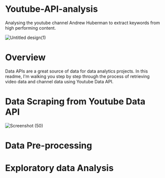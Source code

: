# Youtube-API-analysis
Analysing the youtube channel Andrew Huberman to extract keywords from high performing content.
  




![Untitled design(1)](https://user-images.githubusercontent.com/111446453/185779918-c6f02eaa-b2a0-4069-b154-58ce65212562.png)






# Overview
Data APIs are a great source of data for data analytics projects. In this readme, I'm walking you step by step through the process of retrieving video data and channel data using Youtube Data API.
# Data Scraping from Youtube Data API
![Screenshot (50)](https://user-images.githubusercontent.com/111446453/185731070-7a40bf64-a050-4b60-aaae-39e628f74140.png)
# Data Pre-processing

# Exploratory data Analysis


